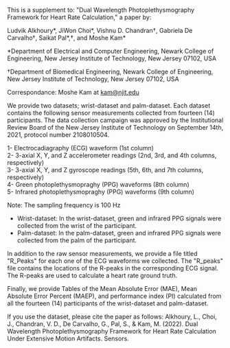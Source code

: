 This is a supplement to:
"Dual Wavelength Photoplethysmography Framework for Heart Rate Calculation," a paper by:

Ludvik Alkhoury*, JiWon Choi*, Vishnu D. Chandran†, Gabriela De Carvalho†, Saikat Pal*,†, and Moshe Kam*

*Department of Electrical and Computer Engineering,
Newark College of Engineering,
New Jersey Institute of Technology, New Jersey 07102, USA

†Department of Biomedical Engineering,
Newark College of Engineering,
New Jersey Institute of Technology, New Jersey 07102, USA

Correspondance: Moshe Kam at kam@njit.edu

We provide two datasets; wrist-dataset and palm-dataset. Each dataset contains the following sensor measurements collected from fourteen (14) participants. The data collection campaign was approved by the Institutional Review Board of the New Jersey Institute of Technology on September 14th, 2021, protocol number 2108010504.

1- Electrocadiagraphy (ECG) waveform (1st column)     
2- 3-axial X, Y, and Z accelerometer readings (2nd, 3rd, and 4th columns, respectively)   
3- 3-axial X, Y, and Z gyroscope readings (5th, 6th, and 7th columns, respectively)   
4- Green photoplethysmopraghy (PPG) waveforms (8th column)   
5- Infrared photoplethysmopraghy (PPG) waveforms (9th column)  

Note: The sampling frequency is 100 Hz

* Wrist-dataset: In the wrist-dataset, green and infrared PPG signals were collected from the wrist of the participant. 
* Palm-dataset: In the palm-dataset, green and infrared PPG signals were collected from the palm of the participant. 

In addition to the raw sensor measurements, we provide a file titled "R_Peaks" for each one of the ECG waveforms we collected. The "R_peaks" file contains the locations of the R-peaks in the corresponding ECG signal. The R-peaks are used to calculate a heart rate ground truth. 

Finally, we provide Tables of the Mean Absolute Error (MAE), Mean Absolute Error Percent (MAEP), and performance index (PI) calculated from all the fourteen (14) participants of the wrist-dataset and palm-dataset. 

If you use the dataset, please cite the paper as follows: Alkhoury, L., Choi, J., Chandran, V. D., De Carvalho, G., Pal, S., & Kam, M. (2022). Dual Wavelength Photoplethysmography Framework for Heart Rate Calculation Under Extensive Motion Artifacts. Sensors.
